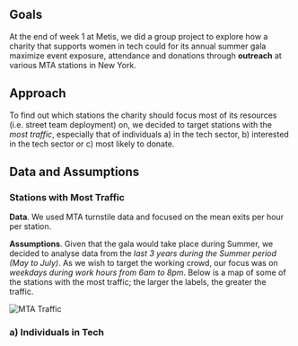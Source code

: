 ## Goals
At the end of week 1 at Metis, we did a group project to explore how a charity that supports women in tech could for its annual summer gala maximize event exposure, attendance and donations through **outreach** at various MTA stations in New York.

## Approach
To find out which stations the charity should focus most of its resources (i.e. street team deployment) on, we decided to target stations with the *most traffic*, especially that of individuals a) in the tech sector, b) interested in the tech sector or c) most likely to donate.

## Data and Assumptions

### Stations with Most Traffic

**Data**. We used MTA turnstile data and focused on the mean exits per hour per station. 

**Assumptions**. Given that the gala would take place during Summer, we decided to analyse data from the *last 3 years during the Summer period (May to July)*. As we wish to target the working crowd, our focus was on *weekdays during work hours from 6am to 8pm*. Below is a map of some of the stations with the most traffic; the larger the labels, the greater the traffic.

![MTA Traffic](https://github.com/Karawkz/karawkz.github.io/blob/master/MTAtraffic.png?raw=true)

### a) Individuals in Tech

